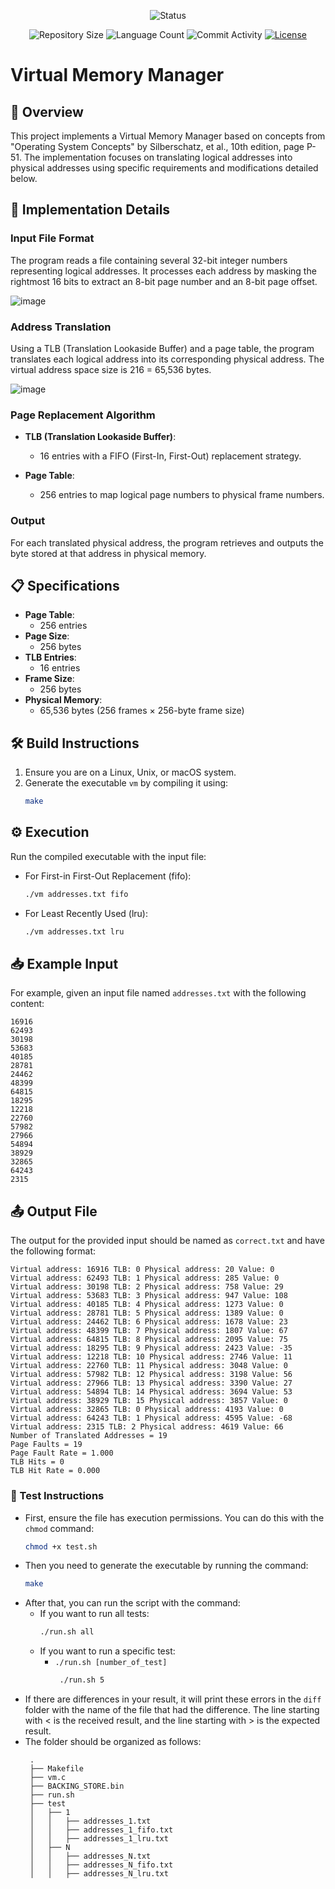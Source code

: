 <p align="center">
  <img
    src="https://img.shields.io/badge/Status-Finished%20-green?style=flat-square"
    alt="Status"
  />
</p>

<p align="center">
  <img
    src="https://img.shields.io/github/repo-size/brunoribeirol/virtual-memory-manager?style=flat"
    alt="Repository Size"
  />
  <img
    src="https://img.shields.io/github/languages/count/brunoribeirol/virtual-memory-manager?style=flat&logo=python"
    alt="Language Count"
  />
  <img
    src="https://img.shields.io/github/commit-activity/t/brunoribeirol/virtual-memory-manager?style=flat&logo=github"
    alt="Commit Activity"
  />
  <a href="LICENSE.md"
    ><img
      src="https://img.shields.io/github/license/brunoribeirol/virtual-memory-manager"
      alt="License"
  /></a>
</p>

# Virtual Memory Manager

## 👀 Overview

This project implements a Virtual Memory Manager based on concepts from "Operating System Concepts" by Silberschatz, et al., 10th edition, page P-51. The implementation focuses on translating logical addresses into physical addresses using specific requirements and modifications detailed below.

## 🔧  Implementation Details

### Input File Format

The program reads a file containing several 32-bit integer numbers representing logical addresses. It processes each address by masking the rightmost 16 bits to extract an 8-bit page number and an 8-bit page offset.

![image](https://github.com/brunoribeirol/virtual-memory-manager/assets/89156916/4b2f1a74-969e-401f-8fa5-4ccb0fea456b)

### Address Translation

Using a TLB (Translation Lookaside Buffer) and a page table, the program translates each logical address into its corresponding physical address. The virtual address space size is 216 = 65,536 bytes.

![image](https://github.com/brunoribeirol/virtual-memory-manager/assets/89156916/59391b7a-a1a7-46f2-9d8d-e2745b3c6cc1)

### Page Replacement Algorithm

- **TLB (Translation Lookaside Buffer)**:
  - 16 entries with a FIFO (First-In, First-Out) replacement strategy.

- **Page Table**:
  - 256 entries to map logical page numbers to physical frame numbers.

### Output

For each translated physical address, the program retrieves and outputs the byte stored at that address in physical memory.
    
## 📋 Specifications

- **Page Table**:
  - 256 entries
- **Page Size**:
  - 256 bytes
- **TLB Entries**:
  - 16 entries
- **Frame Size**:
  - 256 bytes
- **Physical Memory**:
  - 65,536 bytes (256 frames × 256-byte frame size)

## 🛠️ Build Instructions

1. Ensure you are on a Linux, Unix, or macOS system.
2. Generate the executable `vm` by compiling it using:
    ```bash
    make
    ```
   
## ⚙️ Execution

Run the compiled executable with the input file:
- For First-in First-Out Replacement (fifo):
  ```bash
  ./vm addresses.txt fifo
  ```
- For Least Recently Used (lru):
  ```bash
  ./vm addresses.txt lru
  ```

## 📥 Example Input

For example, given an input file named `addresses.txt` with the following content:

    16916
    62493
    30198
    53683
    40185
    28781
    24462
    48399
    64815
    18295
    12218
    22760
    57982
    27966
    54894
    38929
    32865
    64243
    2315
    
## 📤 Output File

The output for the provided input should be named as `correct.txt` and have the following format:

    Virtual address: 16916 TLB: 0 Physical address: 20 Value: 0
    Virtual address: 62493 TLB: 1 Physical address: 285 Value: 0
    Virtual address: 30198 TLB: 2 Physical address: 758 Value: 29
    Virtual address: 53683 TLB: 3 Physical address: 947 Value: 108
    Virtual address: 40185 TLB: 4 Physical address: 1273 Value: 0
    Virtual address: 28781 TLB: 5 Physical address: 1389 Value: 0
    Virtual address: 24462 TLB: 6 Physical address: 1678 Value: 23
    Virtual address: 48399 TLB: 7 Physical address: 1807 Value: 67
    Virtual address: 64815 TLB: 8 Physical address: 2095 Value: 75
    Virtual address: 18295 TLB: 9 Physical address: 2423 Value: -35
    Virtual address: 12218 TLB: 10 Physical address: 2746 Value: 11
    Virtual address: 22760 TLB: 11 Physical address: 3048 Value: 0
    Virtual address: 57982 TLB: 12 Physical address: 3198 Value: 56
    Virtual address: 27966 TLB: 13 Physical address: 3390 Value: 27
    Virtual address: 54894 TLB: 14 Physical address: 3694 Value: 53
    Virtual address: 38929 TLB: 15 Physical address: 3857 Value: 0
    Virtual address: 32865 TLB: 0 Physical address: 4193 Value: 0
    Virtual address: 64243 TLB: 1 Physical address: 4595 Value: -68
    Virtual address: 2315 TLB: 2 Physical address: 4619 Value: 66
    Number of Translated Addresses = 19
    Page Faults = 19
    Page Fault Rate = 1.000
    TLB Hits = 0
    TLB Hit Rate = 0.000

### 🧪 Test Instructions

- First, ensure the file has execution permissions. You can do this with the `chmod` command:
   ```bash
   chmod +x test.sh
   ```
- Then you need to generate the executable by running the command:
  ```bash
  make
  ```
- After that, you can run the script with the command:
  - If you want to run all tests:
     ```bash
     ./run.sh all
     ```
  - If you want to run a specific test:
    - `./run.sh [number_of_test]`
        ```bash
         ./run.sh 5
         ```
- If there are differences in your result, it will print these errors in the `diff` folder with the name of the file that had the difference. The line starting with < is the received result, and the line starting with > is the expected result.
- The folder should be organized as follows:
   ```
    .
    ├── Makefile
    ├── vm.c
    ├── BACKING_STORE.bin
    ├── run.sh
    ├── test
    │   ├── 1
    │   │   ├── addresses_1.txt
    │   │   ├── addresses_1_fifo.txt
    │   │   ├── addresses_1_lru.txt
    │   ├── N
    │   │   ├── addresses_N.txt
    │   │   ├── addresses_N_fifo.txt
    │   │   ├── addresses_N_lru.txt
    ```

